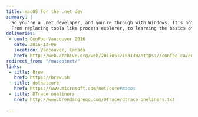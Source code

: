 ```yaml
---
title: macOS for the .net dev
summary: |
  So you're a .net developer, and you're through with Windows. It's not him, it's you, you've just grown apart, and after spending so much time with macOS, you're ready to move on.
  From replacing tools like process explorer, to learning the basics of bash, becoming friend with Terminal, we'll  write our first macOS .net core app, edit old 2005 projects, and even see how to still compile on windows with packer for when things just plain don't work. So come along and see for yourself if, this year, hell has really frozen over.
deliveries:
 - conf: ConFoo Vancouver 2016
   date: 2016-12-06
   location: Vancouver, Canada
   href: http://web.archive.org/web/20170512153130/https://confoo.ca/en/yvr2016/session/macos-for-the-net-dev
redirect_from: "/macdotnet/"
links:
 - title: Brew
   href: https://brew.sh
 - title: dotnetcore
   href: https://www.microsoft.com/net/core#macos
 - title: DTrace oneliners
   href: http://www.brendangregg.com/DTrace/dtrace_oneliners.txt
 
---
```

